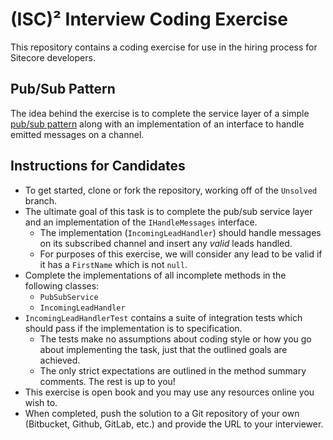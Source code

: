 # (ISC)² Interview Coding Exercise

This repository contains a coding exercise for use in the hiring process for Sitecore developers.

## Pub/Sub Pattern

The idea behind the exercise is to complete the service layer of a simple [pub/sub pattern](https://www.enterpriseintegrationpatterns.com/patterns/messaging/PublishSubscribeChannel.html) along with an implementation of an interface to handle emitted messages on a channel.

## Instructions for Candidates

* To get started, clone or fork the repository, working off of the ```Unsolved``` branch.
* The ultimate goal of this task is to complete the pub/sub service layer and an implementation of the ```IHandleMessages``` interface.
    * The implementation (```IncomingLeadHandler```) should handle messages on its subscribed channel and insert any _valid_ leads handled.
    * For purposes of this exercise, we will consider any lead to be valid if it has a ```FirstName``` which is not ```null```.
* Complete the implementations of all incomplete methods in the following classes:
    * ```PubSubService```
    * ```IncomingLeadHandler```
* ```IncomingLeadHandlerTest``` contains a suite of integration tests which should pass if the implementation is to specification.
    * The tests make no assumptions about coding style or how you go about implementing the task, just that the outlined goals are achieved.
    * The only strict expectations are outlined in the method summary comments. The rest is up to you!
* This exercise is open book and you may use any resources online you wish to.
* When completed, push the solution to a Git repository of your own (Bitbucket, Github, GitLab, etc.) and provide the URL to your interviewer.
